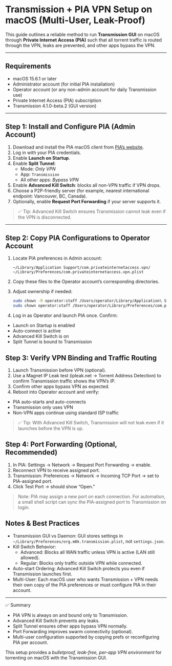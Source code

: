 # Transmission + PIA VPN Setup on macOS (Multi-User, Leak-Proof)

This guide outlines a reliable method to run **Transmission GUI** on macOS through **Private Internet Access (PIA)** such that all torrent traffic is routed through the VPN, leaks are prevented, and other apps bypass the VPN.

---

## Requirements

- macOS 15.6.1 or later
- Administrator account (for initial PIA installation)
- Operator account (or any non-admin account for daily Transmission use)
- Private Internet Access (PIA) subscription
- Transmission 4.1.0-beta.2 (GUI version)

---

## Step 1: Install and Configure PIA (Admin Account)

1. Download and install the PIA macOS client from [PIA’s website](https://www.privateinternetaccess.com/download/mac-vpn).
2. Log in with your PIA credentials.
3. Enable **Launch on Startup**.
4. Enable **Split Tunnel**:
   - Mode: *Only VPN*
   - App: `Transmission`
   - All other apps: *Bypass VPN*
5. Enable **Advanced Kill Switch**: blocks all non-VPN traffic if VPN drops.
6. Choose a P2P-friendly server (for example, nearest international endpoint: Vancouver, BC, Canada).
7. Optionally, enable **Request Port Forwarding** if your server supports it.

> ✅ Tip: Advanced Kill Switch ensures Transmission cannot leak even if the VPN is disconnected.

---

## Step 2: Copy PIA Configurations to Operator Account

1. Locate PIA preferences in Admin account:

    ```text
    ~/Library/Application Support/com.privateinternetaccess.vpn/
    ~/Library/Preferences/com.privateinternetaccess.vpn.plist
    ```

2. Copy these files to the Operator account’s corresponding directories.
3. Adjust ownership if needed:

    ```bash
    sudo chown -R operator:staff /Users/operator/Library/Application\ Support/com.privateinternetaccess.vpn
    sudo chown operator:staff /Users/operator/Library/Preferences/com.privateinternetaccess.vpn.plist
    ```

4. Log in as Operator and launch PIA once. Confirm:

- Launch on Startup is enabled
- Auto-connect is active
- Advanced Kill Switch is on
- Split Tunnel is bound to Transmission

## Step 3: Verify VPN Binding and Traffic Routing

1. Launch Transmission before VPN (optional).
2. Use a Magnet IP Leak test (ipleak.net → Torrent Address Detection) to confirm Transmission traffic shows the VPN’s IP.
3. Confirm other apps bypass VPN as expected.
4. Reboot into Operator account and verify:

- PIA auto-starts and auto-connects
- Transmission only uses VPN
- Non-VPN apps continue using standard ISP traffic

> ✅ Tip: With Advanced Kill Switch, Transmission will not leak even if it launches before the VPN is up.

## Step 4: Port Forwarding (Optional, Recommended)

1. In PIA: Settings → Network → Request Port Forwarding → enable.
2. Reconnect VPN to receive assigned port.
3. Transmission: Preferences → Network → Incoming TCP Port → set to PIA-assigned port.
4. Click Test Port → should show “Open.”

> Note: PIA may assign a new port on each connection. For automation, a small shell script can sync the PIA-assigned port to Transmission on login.

## Notes & Best Practices

- Transmission GUI vs Daemon: GUI stores settings in `~/Library/Preferences/org.m0k.transmission.plist`, not `settings.json`.
- Kill Switch Behavior:
  - Advanced: Blocks all WAN traffic unless VPN is active (LAN still allowed).
  - Regular: Blocks only traffic outside VPN while connected.
- Auto-start Ordering: Advanced Kill Switch protects you even if Transmission launches first.
- Multi-User: Each macOS user who wants Transmission + VPN needs their own copy of the PIA preferences or must configure PIA in their account.

---

✅ Summary

- PIA VPN is always on and bound only to Transmission.
- Advanced Kill Switch prevents any leaks.
- Split Tunnel ensures other apps bypass VPN normally.
- Port Forwarding improves swarm connectivity (optional).
- Multi-user configuration supported by copying prefs or reconfiguring PIA per account.

This setup provides a *bulletproof, leak-free, per-app VPN environment* for torrenting on macOS with the Transmission GUI.
